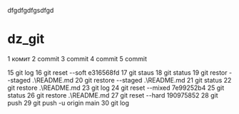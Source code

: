 dfgdfgdfgsdfgd
# dz_git
1 комит
2 commit
3 commit
4 commit
5 commit


  15 git log
  16 git reset --soft e316568fd
  17 git staus
  18 git status
  19 git restor --staged .\README.md
  20 git restore --staged .\README.md
  21 git status
  22 git restore .\README.md
  23 git log
  24 git reset --mixed 7e99252b4
  25 git status
  26 git restore .\README.md
  27 git reset --hard 190975852
  28 git push
  29 git push -u origin main
  30 git log




